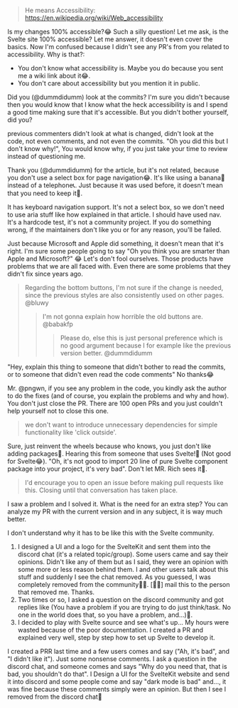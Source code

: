 > He means Accessibility: https://en.wikipedia.org/wiki/Web_accessibility

Is my changes 100% accessible?😂 Such a silly question! Let me ask, is the Svelte site 100% accessible? Let me answer, it doesn't even cover the basics. Now I'm confused because I didn't see any PR's from you related to accessibility. Why is that?:
- You don't know what accessibility is. Maybe you do because you sent me a wiki link about it😂.
- You don't care about accessibility but you mention it in public.

Did you (@dummdidumm) look at the commits? I'm sure you didn't because then you would know that I know what the heck accessibility is and I spend a good time making sure that it's accessible. But you didn't bother yourself, did you?

previous commenters didn't look at what is changed, didn't look at the code, not even comments, and not even the commits. "Oh you did this but I don't know why!", You would know why, if you just take your time to review instead of questioning me.

Thank you (@dummdidumm) for the article, but it's not related, because you don't use a select box for page navigation😂. It's like using a banana🍌 instead of a telephone📞. Just because it was used before, it doesn't mean that you need to keep it🙂.

It has keyboard navigation support. It's not a select box, so we don't need to use aria stuff like how explained in that article. I should have used nav. It's a hardcode test, it's not a community project. If you do something wrong, if the maintainers don't like you or for any reason, you'll be failed.

Just because Microsoft and Apple did something, it doesn't mean that it's right. I'm sure some people going to say "Oh you think you are smarter than Apple and Microsoft?" 😂 Let's don't fool ourselves. Those products have problems that we are all faced with. Even there are some problems that they didn't fix since years ago.

> Regarding the bottom buttons, I'm not sure if the change is needed, since the previous styles are also consistently used on other pages.
> @bluwy
> > I'm not gonna explain how horrible the old buttons are.
> > @babakfp
> > > Please do, else this is just personal preference which is no good argument because I for example like the previous version better.
> > > @dummdidumm

"Hey, explain this thing to someone that didn't bother to read the commits, or to someone that didn't even read the code comments"
No thanks😂

Mr. @pngwn, if you see any problem in the code, you kindly ask the author to do the fixes (and of course, you explain the problems and why and how). You don't just close the PR. There are 100 open PRs and you just couldn't help yourself not to close this one.

> we don't want to introduce unnecessary dependencies for simple functionality like 'click outside'.

Sure, just reinvent the wheels because who knows, you just don't like adding packages👏. Hearing this from someone that uses Svelte!🙂 (Not good for Svelte😂). "Oh, it's not good to import 20 line of pure Svelte component package into your project, it's very bad". Don't let MR. Rich sees it🙂.

> I'd encourage you to open an issue before making pull requests like this. Closing until that conversation has taken place.

I saw a problem and I solved it. What is the need for an extra step? You can analyze my PR with the current version and in any subject, it is way much better.

I don't understand why it has to be like this with the Svelte community.
1. I designed a UI and a logo for the SvelteKit and sent them into the discord chat (it's a related topic/group). Some users came and say their opinions. Didn't like any of them but as I said, they were an opinion with some more or less reason behind them. I and other users talk about this stuff and suddenly I see the chat removed. As you guessed, I was completely removed from the community🙂🙂. [🖕🏿] mail this to the person that removed me. Thanks.
2. Two times or so, I asked a question on the discord community and got replies like (You have a problem if you are trying to do just think/task. No one in the world does that, so you have a problem, and...)🙂.
3. I decided to play with Svelte source and see what's up... My hours were wasted because of the poor documentation. I created a PR and explained very well, step by step how to set up Svelte to develop it. 

I created a PRR last time and a few users comes and say ("Ah, it's bad", and "I didn't like it"). Just some nonsense comments. I ask a question in the discord chat, and someone comes and says "Why do you need that, that is bad, you shouldn't do that". I Design a UI for the SvelteKit website and send it into discord and some people come and say "dark mode is bad" and..., it was fine because these comments simply were an opinion. But then I see I removed from the discord chat🙂
